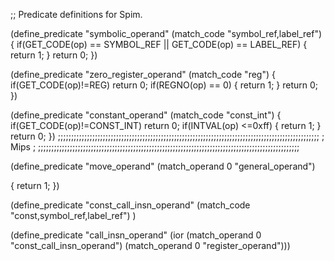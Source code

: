 ;; Predicate definitions for Spim.


(define_predicate "symbolic_operand"
  (match_code "symbol_ref,label_ref")
{
	if(GET_CODE(op) == SYMBOL_REF || GET_CODE(op) == LABEL_REF)
        {
                return 1;
        }
        return 0;
})

(define_predicate "zero_register_operand"
  (match_code "reg")
{
        if(GET_CODE(op)!=REG)
                return 0;
        if(REGNO(op) == 0)
        {
                return 1;
        }
        return 0;
})

(define_predicate "constant_operand"
  (match_code "const_int")
{
	if(GET_CODE(op)!=CONST_INT)
		return 0;
	if(INTVAL(op) <=0xff)
	{
		return 1;
	}
	return 0;
})
;;;;;;;;;;;;;;;;;;;;;;;;;;;;;;;;;;;;;;;;;;;;;;;;;;;;;;;;;;;;;;;;;;;;;;;;;;;;;;;;;;;;;;;;;;;;;;;;;;;
;                                Mips                                                             ;
;;;;;;;;;;;;;;;;;;;;;;;;;;;;;;;;;;;;;;;;;;;;;;;;;;;;;;;;;;;;;;;;;;;;;;;;;;;;;;;;;;;;;;;;;;;;;;;;;;;

(define_predicate "move_operand"
  (match_operand 0 "general_operand")

{
        return 1;
})

(define_predicate "const_call_insn_operand"
  (match_code "const,symbol_ref,label_ref")
)

(define_predicate "call_insn_operand"
  (ior (match_operand 0 "const_call_insn_operand")
       (match_operand 0 "register_operand")))


